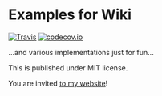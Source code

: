 # Examples for Wiki

[![Travis](https://travis-ci.org/voho/examples.svg?branch=master)](https://travis-ci.org/voho/examples) [![codecov.io](https://codecov.io/github/voho/examples/coverage.svg?branch=master)](https://codecov.io/github/voho/examples?branch=master)

...and various implementations just for fun...

This is published under MIT license.

You are invited [to my website](http://voho.cz)!